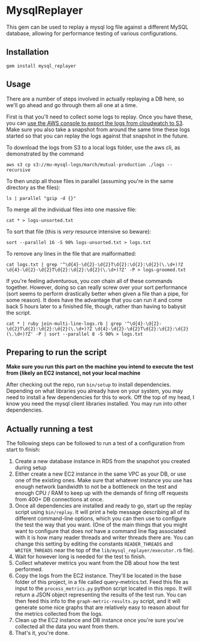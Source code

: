 # MysqlReplayer

This gem can be used to replay a mysql log file against a different MySQL database, allowing for performance testing of various configurations.

## Installation
    gem install mysql_replayer

## Usage
There are a number of steps involved in actually replaying a DB here, so we'll go ahead and go through them all one at a time.

First is that you'll need to collect some logs to replay. Once you have these, you can [use the AWS console to export the logs from cloudwatch to S3](https://docs.aws.amazon.com/AmazonCloudWatch/latest/logs/S3ExportTasksConsole.html). Make sure you also take a snapshot from around the same time these logs started so that you can replay the logs against that snapshot in the future.

To download the logs from S3 to a local logs folder, use the aws cli, as demonstrated by the command

    aws s3 cp s3://mu-mysql-logs/march/mutual-production ./logs --recursive  
To then unzip all those files in parallel (assuming you're in the same directory as the files):

    ls | parallel "gzip -d {}"
To merge all the individual files into one massive file:

    cat * > logs-unsorted.txt
To sort that file (this is _very_ resource intensive so beware):

    sort --parallel 16 -S 90% logs-unsorted.txt > logs.txt
To remove any lines in the file that are malformatted:

    cat logs.txt | grep '^\d{4}-\d{2}-\d{2}T\d{2}:\d{2}:\d{2}(\.\d+)?Z \d{4}-\d{2}-\d{2}T\d{2}:\d{2}:\d{2}(\.\d+)?Z' -P > logs-groomed.txt

If you're feeling adventurous, you _can_ chain all of these commands together. However, doing so can really screw over your sort performance (sort seems to perform drastically better when given a file than a pipe, for some reason). It does have the advantage that you can run it and come back 5 hours later to a finished file, though, rather than having to babysit the script.

    cat * | ruby join-multi-line-logs.rb | grep '^\d{4}-\d{2}-\d{2}T\d{2}:\d{2}:\d{2}(\.\d+)?Z \d{4}-\d{2}-\d{2}T\d{2}:\d{2}:\d{2}(\.\d+)?Z' -P | sort --parallel 8 -S 90% > logs.txt

## Preparing to run the script

**Make sure you run this part on the machine you intend to execute the test from (likely an EC2 instance), not your local machine**

After checking out the repo, run `bin/setup` to install dependencies. Depending on what libraries you already have on your system, you may need to install a few dependencies for this to work. Off the top of my head, I know you need the mysql client libraries installed. You may run into other dependencies.

## Actually running a test
The following steps can be followed to run a test of a configuration from start to finish:
1. Create a new database instance in RDS from the snapshot you created during setup
2. Either create a new EC2 instance in the same VPC as your DB, or use one of the existing ones. Make sure that whatever instance you use has enough network bandwidth to not be a bottleneck on the test and enough CPU / RAM to keep up with the demands of firing off requests from 400+ DB connections at once.
3. Once all dependencies are installed and ready to go, start up the replay script using `bin/replay`. It will print a help message describing all of its different command-line options, which you can then use to configure the test the way that you want. (One of the main things that you might want to configure that does _not_ have a command line flag associated with it is how many reader threads and writer threads there are. You can change this setting by editing the constants `READER_THREADS` and `WRITER_THREADS` near the top of the `lib/mysql_replayer/executor.rb` file).
4. Wait for however long is needed for the test to finish.
5. Collect whatever metrics you want from the DB about how the test performed.
6. Copy the logs from the EC2 instance. They'll be located in the base folder of this project, in a file called query-metrics.txt. Feed this file as input to the `process_metrics.py` python script located in this repo. It will return a JSON object representing the results of the test run. You can then feed this info to the `graph-metric-results.py` script, and it will generate some nice graphs that are relatively easy to reason about for the metrics collected from the logs.
7. Clean up the EC2 instance and DB instance once you're sure you've collected all the data you want from them.
8. That's it, you're done.
